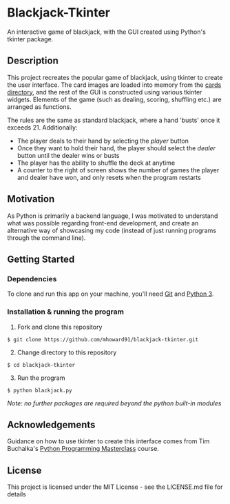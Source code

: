 # Blackjack-Tkinter

An interactive game of blackjack, with the GUI created using Python's tkinter package.

## Description

This project recreates the popular game of blackjack, using tkinter to create the user interface. The card images are loaded into memory from the [cards directory](https://github.com/mhoward91/blackjack-tkinter/tree/master/cards), and the rest of the GUI is constructed using various tkinter widgets. Elements of the game (such as dealing, scoring, shuffling etc.) are arranged as functions.

The rules are the same as standard blackjack, where a hand 'busts' once it exceeds 21. Additionally:
- The player deals to their hand by selecting the _player_ button
- Once they want to hold their hand, the player should select the _dealer_ button until the dealer wins or busts
- The player has the ability to shuffle the deck at anytime
- A counter to the right of screen shows the number of games the player and dealer have won, and only resets when the program restarts

## Motivation
As Python is primarily a backend language, I was motivated to understand what was possible regarding front-end development, and create an alternative way of showcasing my code (instead of just running programs through the command line). 

## Getting Started

### Dependencies

To clone and run this app on your machine, you'll need [Git](https://git-scm.com) and [Python 3](http://python.org/).

### Installation & running the program 


1. Fork and clone this repository
```
$ git clone https://github.com/mhoward91/blackjack-tkinter.git
```

2. Change directory to this repository
```
$ cd blackjack-tkinter
```

3. Run the program
```
$ python blackjack.py
```

_Note: no further packages are required beyond the python built-in modules_

## Acknowledgements

Guidance on how to use tkinter to create this interface comes from Tim Buchalka's [Python Programming Masterclass](https://www.udemy.com/course/python-the-complete-python-developer-course/) course.

## License

This project is licensed under the MIT License - see the LICENSE.md file for details
